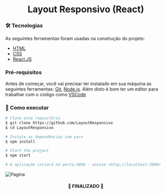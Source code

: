 <h1 align='center'>Layout Responsivo (React) </h1>


### 🛠 Tecnologias

As seguintes ferramentas foram usadas na construção do projeto:

- [HTML](https://developer.mozilla.org/pt-BR/docs/Web/HTML)
- [CSS](https://www.w3schools.com/css/)
- [React.JS](https://pt-br.reactjs.org/)


### Pré-requisitos

Antes de começar, você vai precisar ter instalado em sua máquina as seguintes ferramentas:
[Git](https://git-scm.com), [Node.js](https://nodejs.org/en/). 
Além disto é bom ter um editor para trabalhar com o código como [VSCode](https://code.visualstudio.com/)

### 🎲 Como executar

```bash
# Clone este repositório
$ git clone https://github.com/LayoutResponsivo
$ cd LayoutResponsivo

# Instale as dependências com yarn
$ npm install

# Start the project
$ npm start

# A aplicação inciará na porta:3000 - acesse <http://localhost:3000>
```
![Pagina](https://github.com/joaoygo/LayoutResponsivo/blob/main/public/mod1.png)

<h4 align="center"> 
	🚀 FINALIZADO 🚀
</h4>